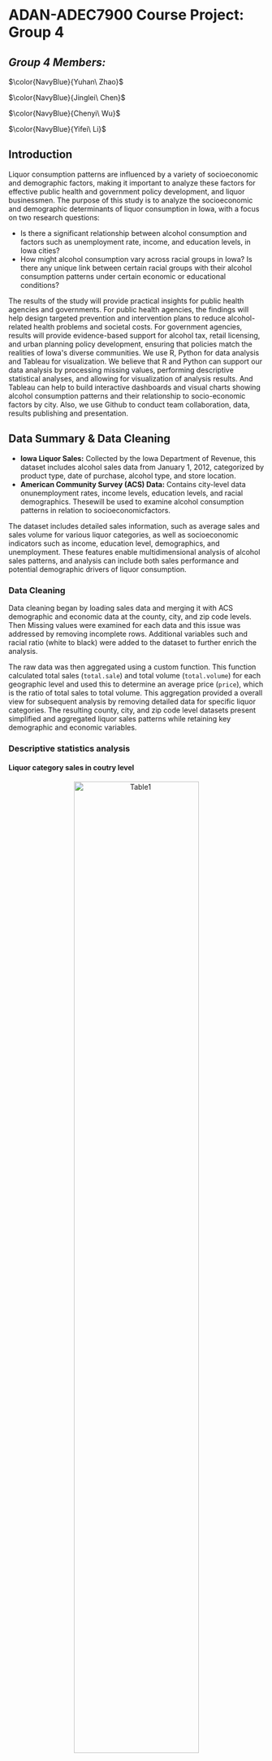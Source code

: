 # ADAN-ADEC7900 Course Project: Group 4

## **_Group 4 Members:_** 

$\color{NavyBlue}{Yuhan\ Zhao}$

$\color{NavyBlue}{Jinglei\ Chen}$

$\color{NavyBlue}{Chenyi\ Wu}$

$\color{NavyBlue}{Yifei\ Li}$

## **Introduction** 
Liquor consumption patterns are influenced by a variety of socioeconomic and demographic factors, making it important to analyze these factors for effective public health and government policy development, and liquor businessmen. The purpose of this study is to analyze the socioeconomic and demographic determinants of liquor consumption in Iowa, with a focus on two research questions:
-  Is there a significant relationship between alcohol consumption and factors such as unemployment rate, income, and education levels, in Iowa cities?
-  How might alcohol consumption vary across racial groups in Iowa? Is there any unique link between certain racial groups with their alcohol consumption patterns under certain economic or educational conditions?

The results of the study will provide practical insights for public health agencies and governments. For public health agencies, the findings will help design targeted prevention and intervention plans to reduce alcohol-related health problems and societal costs. For government agencies, results will provide evidence-based support for alcohol tax, retail licensing, and urban planning policy development, ensuring that policies match the realities of Iowa's diverse communities.
We use R, Python for data analysis and Tableau for visualization. We believe that R and Python can support our data analysis by processing missing values, performing descriptive statistical analyses, and allowing for visualization of analysis results. And Tableau can help to build interactive dashboards and visual charts showing alcohol consumption patterns and their relationship to socio-economic factors by city. Also, we use Github to conduct team collaboration, data, results publishing and presentation.


## **Data Summary & Data Cleaning**
-  **Iowa Liquor Sales:** Collected by the Iowa Department of Revenue, this dataset includes alcohol sales data from January 1, 2012, categorized by product type, date of purchase, alcohol type, and store location.
-  **American Community Survey (ACS) Data:** Contains city-level data onunemployment rates, income levels, education levels, and racial demographics. Thesewill be used to examine alcohol consumption patterns in relation to socioeconomicfactors.

The dataset includes detailed sales information, such as average sales and sales volume for various liquor categories, as well as socioeconomic indicators such as income, education level, demographics, and unemployment. These features enable multidimensional analysis of alcohol sales patterns, and analysis can include both sales performance and potential demographic drivers of liquor consumption.

### Data Cleaning

Data cleaning began by loading sales data and merging it with ACS demographic and economic data at the county, city, and zip code levels. Then Missing values ​​were examined for each data and this issue was addressed by removing incomplete rows. Additional variables such and racial ratio (white to black) were added to the dataset to further enrich the analysis.

The raw data was then aggregated using a custom function. This function calculated total sales (`total.sale`) and total volume (`total.volume`) for each geographic level and used this to determine an average price (`price`), which is the ratio of total sales to total volume. This aggregation provided a overall view for subsequent analysis by removing detailed data for specific liquor categories. The resulting county, city, and zip code level datasets present simplified and aggregated liquor sales patterns while retaining key demographic and economic variables.

### Descriptive statistics analysis

#### Liquor category sales in coutry level
<div align="center">
  <img src="images/Table_1_sales_coutry.png" alt="Table1" width="70%" height="70%" />
</div>

`Table 1` summarizes the liquor category sales at the county level, showing that **Whiskey had the highest average sales** ($935,023.49), followed by Vodka ($639,320.56) and Rum ($360,727.07). Categories such as Amaretto and Distilled Spirits have significantly lower average and median sales, indicating a smaller consumer base. The median is often lower than the mean for each category, and this implies outliers or counties with significantly higher sales. 

#### Liquor category sales in city level
<div align="center">
  <img src="images/Table_2_sales_city.png" alt="Table2" width="70%" height="70%" />
</div>

`Table 2` shows the results of the city-level analysis. Compared with the county-level data, the average and median sales of each category at this level are significantly lower, reflecting the impact of the narrowing of the analysis scope. Although whiskey and vodka are still the two categories with the highest sales, their sales at the city level are significantly lower than at the county level. Overall, Table 2 showed a more refined analysis analysis and provided a strong basis for in-depth exploration of alcohol consumption trends at the city level.

#### Liquor category sales in zipcode level
<div align="center">
  <img src="images/Table_3_sales_zipcode.png" alt="Table3" width="70%" height="70%" />
</div>

`Table 3` focuses on the data at the zip code level, which is the most detailed analysis perspective. At this level, the average and median sales of each category are lower than the city and county data. At the same time, the median sales of each category are significantly lower than the average, which also indicates that the distribution is right-skewed.


#### Aggregated sales in coutry level
<div align="center">
  <img src="images/Table_4_aggregated_sale_coutry.png" alt="Table4" width="90%" height="90%" />
</div>
At the county level, an average percentage of 91.11% of the population has a high school education, and 20.77% have a bachelor's degree. Populations vary widely, with a large standard deviation (56,233.64). Total sales and total volume sold are highly skewed (skewness > 5), indicating that a few counties dominate alcohol sales. The price per unit of alcohol varies little (mean = $13.34, standard deviation = 1.02), indicating that pricing is consistent across counties.


#### Aggregated sales in city level
<div align="center">
  <img src="images/Table_5_aggregated_sale_city.png" alt="Table4" width="90%" height="90%" />
</div>

The distribution of economic and demographic characteristics at the city level is similar to that at the county level. However, due to the smaller geographical area, the sales volume and quantity of alcohol at the city level are significantly lower than those at the county level.

#### Aggregated sales in zipcode level
<div align="center">
  <img src="images/Table_6_aggregated_sale_zipcode.png" alt="Table6" width="90%" height="90%" />
</div>

Similaryly, the distribution of economic and demographic characteristics at the zipcode level is also similar to that at the city level. And the sales volume and quantity of alcohol at the zipcode level are significantly lower than those at the city level.


## Data Analysis

### Initial Correlation Analysis for Aggregated Sales data at city level
<div align="center">
  <img src="images/pairs_scatter_plot.png" alt="Scatter" width="80%" height="80%" />
</div>

The correlation coefficient between alcohol consumption and education level (bachelor's degree) is 0.25, indicating a positive correlation. The scatter plot also suggested that as the proportion of people with higher education increases, alcohol consumption may increase, although the relationship is not strong. The correlation coefficient between alcohol consumption and unemployment is 0.07, showing a very weak positive correlation. Besides, scatter plot of alcohol consumption also suggested that unemployment has a positive effect on the level of alcohol consumption but it is very weak. The scatter plot between alcohol consumption and income indicates a very weak negative correlation (r = -0.05). This implied that income has almost no direct relationship with alcohol consumption, and as income increases, alcohol consumption has a slight downward trend. The distribution of alcohol consumption is severely right-skewed, while bachelor, unemployment, and income are slightly right-skewed



### Alcohol consumption and Factors in Iowa Cities
![TopCategory](images/Top_Category.jpg)

This figure shows the sales rankings for different alcohol categories in Iowa. Whiskey is the best-selling alcohol category with sales of over $92,158,837, indicating a significant preference for whiskey among Iowa residents. Comparatively, Gin, Distilled Spirit, and Amaretto had lower sales. This analytics data can guide liquor sellers in their stocking strategies. This data can be combined with the unit price of liquor to explore the impact of price factors on Iowa residents' choices of liquor, as well as to analyze incomes in different cities.

![Unitprice](images/Unit_Price.jpg)

This figure shows the price ranking of alcohol categories per unit volume ($/liter); Distilled Spirits is the highest-priced category at $20.76 per unit volume, and Amaretto is the lowest-priced category at $8.85 per unit volume. Distilled Spirits, the most expensive wine, has the second lowest total sales, which could indicate that Iowa residents may not have a strong desire for alcohol, but Amaretto, the cheapest wine, has the lowest total sales, which could also indicate that Iowa residents may have a fair level of income and consumption, and wouldn't be able to save money by choosing the cheapest wine. The three highest sales are all in the $10-$15 per unit range, which can be considered the most acceptable range for alcohol prices among Iowa residents, a statistic that is helpful in guiding alcohol producers' pricing. The next analysis will analyze whether there is a relationship between consumers' educational income and the price of alcohol per unit by combining the city, income, and education. 

![Top_Cities_Capita](images/Top_Cities_Capita.jpg)

This figure shows the top 10 cities in Iowa by per capita alcohol consumption. Wesley and Bevington have significantly higher per capita alcohol consumption at $680 and $672, while Swisher has the lowest per capita consumption ( in the top 10 cities) at $268. Differences in per capita alcohol consumption between cities may be related to local economic conditions, the education level of residents, and socio-cultural attitudes toward alcohol consumption. This analytical data facilitates liquor sellers to determine the different inventories in each city. It also facilitates the government to determine the liquor tax in different cities.

![Top_Cities_Per_Capita_Sales](images/Top_Cities_Per_Capita_Sales.jpg)
This figure shows the proportions of specific alcohol categories in the Top 10 cities for alcohol consumption per capita. Whiskey and vodka have the largest share in all cities. At $14.99 and $10.16 respectively, these two alcohols fall into the category of alcohol at and below the average unit price. This suggests that price may play an important role in these cities. Economic conditions may have influenced consumers' purchasing decisions, making them more inclined to choose wines that offer good value for money. However, in Mount Vernon, the most expensive wine, Distilled Spirits, can be clearly seen with a unit price of $20.76, and the second most expensive wine, Misc, also accounts for the largest proportion in the Top10, which suggests that this city may have a higher income level and consumption level. 


### Alcohol consumption and Race in Iowa Cities
![Per_Capita_Sales_Race](images/Per_Capita_Sales_Race.jpg)

This figure shows the per capita consumption of alcohol among different races. It can be seen that Blacks and Asians are the highest per capita alcohol consumption groups, while Whites are the lowest per capita alcohol consumption group. This may have something to do with the racial percentage of each city, work environment, and stress, group habits, etc.

![Per_Capita_Income_Race](images/Per_capita_IncomeRace.jpg)

This figure shows a comparison of the per capita income of different racial groups in Iowa.The White group has the highest per capita income at $30,417.However, overall, there is not a great deal of difference in income between the races. Therefore, it can be assumed that alcohol consumption by race has little correlation with income. 


## **Conclusion**


## **Policy Recommendation**

Iowa policymakers should consider introducing a graduated alcohol tax policy and targeted regulatory measures. This can better reflect the significant differences in per capita consumption, income levels, and education levels among different cities in the state. According to the analysis, Whiskey and Vodka—moderately priced and widely consumed—dominate in many communities. High-income, well-educated areas tend to purchase higher-priced categories, while low-income areas may be more sensitive to changes in alcohol prices. Based on the analysis, we recommend the following policy approaches：
  - Impose higher taxes on the most consumed alcohol categories
  - Use additional taxes from high-consumption areas to fund local education and public health campaigns
  - Carry out community alcohol education campaigns to increase people's awareness of the harms of excessive drinking

Implementing these policies has multiple positive influences. First, it can reduce excessive consumption and increase public awareness of the risks of drinking. At the same time, this can reduce alcohol-related medical and social costs in the long term, and promote market diversification and community equity. However, it is also necessary to pay attention to potential risks, including the financial burden on low-income families, the possible increase in illegal alcohol purchases, besides, this policy may also receive liquor industry resistance. Therefore, developing data-driven policies, combined with sensible tax adjustments and targeted public health interventions, could effectively improve alcohol consumption patterns in Iowa while balancing economic and social equity.

